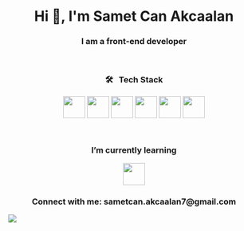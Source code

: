 <h1 align="center">Hi 👋, I'm Samet Can Akcaalan</h1>
<h3 align="center">I am a front-end developer</h3>
<br>

<h3 align="center"> 🛠 &nbsp; Tech Stack</h3>

<p align="center">
<img width ='44px' align='center' src ='https://raw.githubusercontent.com/rahulbanerjee26/githubAboutMeGenerator/main/icons/html.svg'>                                  
<img width ='44px' align='center' src ='https://raw.githubusercontent.com/rahulbanerjee26/githubAboutMeGenerator/main/icons/javascript.svg'>
<img width ='44px' align='center' src ='https://raw.githubusercontent.com/rahulbanerjee26/githubAboutMeGenerator/main/icons/css.svg'>
<img width ='44px' align='center' src ='https://raw.githubusercontent.com/rahulbanerjee26/githubAboutMeGenerator/main/icons/sass.svg'>
<img width ='44px' align='center' src ='https://raw.githubusercontent.com/rahulbanerjee26/githubAboutMeGenerator/main/icons/git.svg'>
<img width ='44px' align='center' src ='https://raw.githubusercontent.com/rahulbanerjee26/githubAboutMeGenerator/main/icons/github.svg'>
</p>
<br>

<h3 align="center">I’m currently learning </h3>
<p align="center">
<img width ='44px' align='center' src ='https://raw.githubusercontent.com/rahulbanerjee26/githubAboutMeGenerator/main/icons/reactjs.svg'>
</p>

<h3 align="center">Connect with me: sametcan.akcaalan7@gmail.com </h3>



![](https://komarev.com/ghpvc/?username=Sametcan7)
